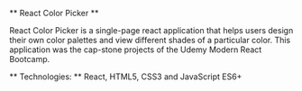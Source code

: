 ** React Color Picker **

React Color Picker is a single-page react application that helps users design their own color palettes and view different shades of a particular color. This application was the cap-stone projects of the Udemy Modern React Bootcamp.

** Technologies: ** 
React, HTML5, CSS3 and JavaScript ES6+


